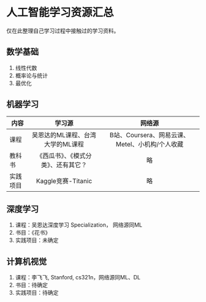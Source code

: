 # 人工智能学习资源汇总

仅在此整理自己学习过程中接触过的学习资料。

## 数学基础

1. 线性代数
2. 概率论与统计
3. 最优化

## 机器学习

| 内容     |                学习源                |                     网络源                      |
| -------- | :----------------------------------: | :---------------------------------------------: |
| 课程     |   吴恩达的ML课程、台湾大学的ML课程   | B站、Coursera、网易云课、Metel、小机构/个人收藏 |
| 教科书   | 《西瓜书》、《模式分类》、还有其它？ |                       略                        |
| 实践项目 |          Kaggle竞赛-Titanic          |                       略                        |

## 深度学习

1. 课程：吴恩达深度学习 Specialization， 网络源同ML
2. 书目：《花书》
3. 实践项目：未确定



## 计算机视觉

1. 课程：李飞飞, Stanford, cs321n，网络源同ML、DL
2. 书目：待确定
3. 实践项目：待确定

